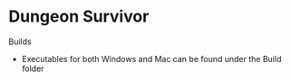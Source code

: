 # Dungeon Survivor

Builds
- Executables for both Windows and Mac can be found under the Build folder
